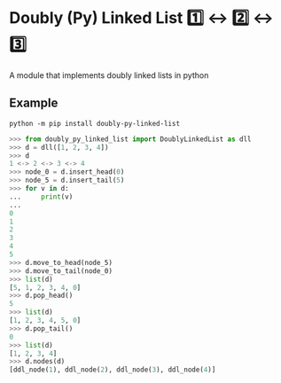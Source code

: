 # Doubly (Py) Linked List 1️⃣ ↔️ 2️⃣ ↔️ 3️⃣

A module that implements doubly linked lists in python

## Example

```
python -m pip install doubly-py-linked-list
```

```python
>>> from doubly_py_linked_list import DoublyLinkedList as dll
>>> d = dll([1, 2, 3, 4])
>>> d
1 <-> 2 <-> 3 <-> 4
>>> node_0 = d.insert_head(0)
>>> node_5 = d.insert_tail(5)
>>> for v in d:
...     print(v)
...
0
1
2
3
4
5
>>> d.move_to_head(node_5)
>>> d.move_to_tail(node_0)
>>> list(d)
[5, 1, 2, 3, 4, 0]
>>> d.pop_head()
5
>>> list(d)
[1, 2, 3, 4, 5, 0]
>>> d.pop_tail()
0
>>> list(d)
[1, 2, 3, 4]
>>> d.nodes(d)
[ddl_node(1), ddl_node(2), ddl_node(3), ddl_node(4)]
```
